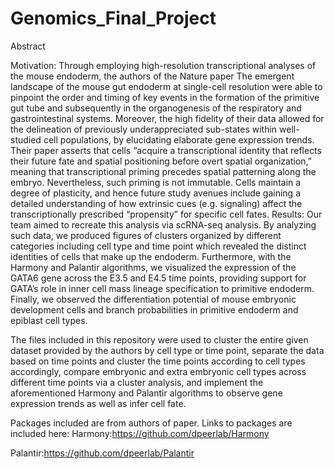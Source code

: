 # Genomics_Final_Project
Abstract

Motivation: Through employing high-resolution transcriptional analyses of the mouse endoderm, the authors of the Nature paper The emergent landscape of the mouse gut endoderm at single-cell resolution were able to pinpoint the order and timing of key events in the formation of the primitive gut tube and subsequently in the organogenesis of the respiratory and gastrointestinal systems. Moreover, the high fidelity of their data allowed for the delineation of previously underappreciated sub-states within well-studied cell populations, by elucidating elaborate gene expression trends. Their paper asserts that cells “acquire a transcriptional identity that reflects their future fate and spatial positioning before overt spatial organization,” meaning that transcriptional priming precedes spatial patterning along the embryo. Nevertheless, such priming is not immutable. Cells maintain a degree of plasticity, and hence future study avenues include gaining a detailed understanding of how extrinsic cues (e.g. signaling) affect the transcriptionally prescribed “propensity” for specific cell fates. 
Results: Our team aimed to recreate this analysis via scRNA-seq analysis. By analyzing such data, we produced figures of clusters organized by different categories including cell type and time point which revealed the distinct identities of cells that make up the endoderm. Furthermore, with the Harmony and Palantir algorithms, we visualized the expression of the GATA6 gene across the E3.5 and E4.5 time points, providing support for GATA’s role in inner cell mass lineage specification to primitive endoderm. Finally, we observed the differentiation potential of mouse embryonic development cells and branch probabilities in primitive endoderm and epiblast cell types.

The files included in this repository were used to cluster the entire given dataset provided by the authors by cell type or time point, separate the data based on time points and cluster the time points according to cell types accordingly, compare embryonic and extra embryonic cell types across different time points via a cluster analysis, and implement the aforementioned Harmony and Palantir algorithms to observe gene expression trends as well as infer cell fate.

Packages included are from authors of paper. Links to packages are included here:
Harmony:https://github.com/dpeerlab/Harmony

Palantir:https://github.com/dpeerlab/Palantir
